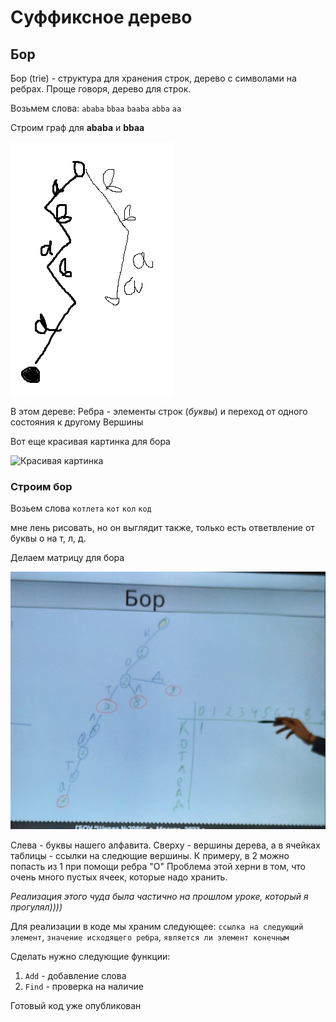 # Суффиксное дерево

## Бор

Бор (trie) - структура для хранения строк, дерево с символами на ребрах.
Проще говоря, дерево для строк.

Возьмем слова:
`ababa`
`bbaa`
`baaba`
`abba`
`aa`

Строим граф для **ababa** и **bbaa**

![Бор](../imgs/bohr_1.png)

В этом дереве:
Ребра - элементы строк (_буквы_) и переход от одного состояния к другому
Вершины

Вот еще красивая картинка для бора

![Красивая картинка](https://media.geeksforgeeks.org/wp-content/uploads/20220828232752/Triedatastructure1.png)

### Строим бор
Возьем слова `котлета` `кот` `кол` `код`

мне лень рисовать, но он выглядит также, только есть ответвление от буквы о на т, л, д.

Делаем матрицу для бора

![Матрица](../imgs/bohr_2.jpg)

Слева - буквы нашего алфавита. Сверху - вершины дерева, а в ячейках таблицы - ссылки на следющие вершины. К примеру, в 2 можно попасть из 1 при помощи ребра "О" Проблема этой херни в том, что очень много пустых ячеек, которые надо хранить.

_Реализация этого чуда была частично на прошлом уроке, который я прогулял))))_

Для реализации в коде мы храним следующее: `ссылка на следующий элемент`, `значение исходящего ребра`, `является ли элемент конечным`

Сделать нужно следующие функции: 
1. `Add` - добавление слова
2. `Find` - проверка на наличие

Готовый код уже опубликован
